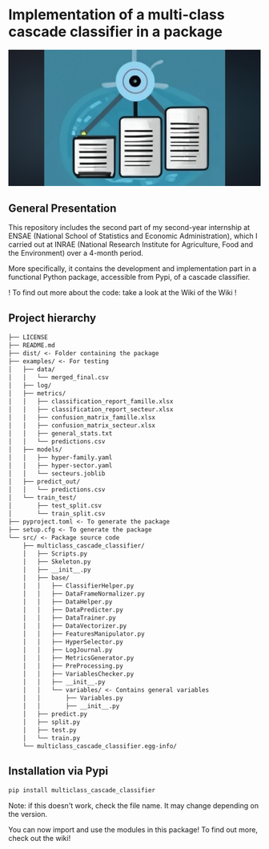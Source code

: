 # Implementation of a multi-class cascade classifier in a package

<p align="center">
<img src='presentation/Capture d’écran 2023-09-12 105708.png' alt="banner"></img>
</p>

## General Presentation

This repository includes the second part of my second-year internship at ENSAE (National School of Statistics and Economic Administration), which I carried out at INRAE (National Research Institute for Agriculture, Food and the Environment) over a 4-month period.

More specifically, it contains the development and implementation part
in a functional Python package, accessible from Pypi, of a cascade classifier.

! To find out more about the code: take a look at the Wiki of the Wiki !

## Project hierarchy


    ├── LICENSE
    ├── README.md
    ├── dist/ <- Folder containing the package
    ├── examples/ <- For testing
    │   ├── data/
    │   │   └── merged_final.csv
    │   ├── log/
    │   ├── metrics/
    │   │   ├── classification_report_famille.xlsx
    │   │   ├── classification_report_secteur.xlsx
    │   │   ├── confusion_matrix_famille.xlsx
    │   │   ├── confusion_matrix_secteur.xlsx
    │   │   ├── general_stats.txt
    │   │   └── predictions.csv
    │   ├── models/
    │   │   ├── hyper-family.yaml
    │   │   ├── hyper-sector.yaml
    │   │   └── secteurs.joblib
    │   ├── predict_out/
    │   │   └── predictions.csv
    │   └── train_test/
    │       ├── test_split.csv
    │       └── train_split.csv
    ├── pyproject.toml <- To generate the package
    ├── setup.cfg <- To generate the package
    └── src/ <- Package source code
        ├── multiclass_cascade_classifier/
        │   ├── Scripts.py
        │   ├── Skeleton.py
        │   ├── __init__.py
        │   ├── base/
        │   │   ├── ClassifierHelper.py
        │   │   ├── DataFrameNormalizer.py
        │   │   ├── DataHelper.py
        │   │   ├── DataPredicter.py
        │   │   ├── DataTrainer.py
        │   │   ├── DataVectorizer.py
        │   │   ├── FeaturesManipulator.py
        │   │   ├── HyperSelector.py
        │   │   ├── LogJournal.py
        │   │   ├── MetricsGenerator.py
        │   │   ├── PreProcessing.py
        │   │   ├── VariablesChecker.py
        │   │   ├── __init__.py
        │   │   └── variables/ <- Contains general variables
        │   │       ├── Variables.py
        │   │       ├── __init__.py
        │   ├── predict.py
        │   ├── split.py
        │   ├── test.py
        │   └── train.py
        └── multiclass_cascade_classifier.egg-info/



## Installation via Pypi


```bash
pip install multiclass_cascade_classifier
```

Note: if this doesn't work, check the file name. It may change depending on the version.

You can now import and use the modules in this package!
To find out more, check out the wiki!
